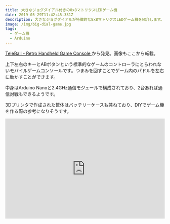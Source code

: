 ```yaml
---
title: 大きなジョグダイアル付きの8x8マトリクスLEDゲーム機
date: 2019-05-29T11:42:45.331Z
description: 大きなジョグダイアルが特徴的な8x8マトリクスLEDゲーム機を紹介します。
image: /img/big-dial-game.jpg
tags:
  - ゲーム機
  - Arduino
---
```

[TeleBall - Retro Handheld Game Console](http://teleball.org/index.html)から発見。画像もここから転載。

上下左右のキーとABボタンという標準的なゲームのコントローラにとらわれないモバイルゲームコンソールです。つまみを回すことでゲーム内のパドルを左右に動かすことができます。

中身はArduino Nanoと2.4GHz通信モジュールで構成されており、2台あれば通信対戦もできるようです。

3Dプリンタで作成された筐体はバッテリーケースも兼ねており、DIYでゲーム機を作る際の参考になりそうです。

<iframe width="100%" height="315" src="https://www.youtube.com/embed/JpwP330C6q0" frameborder="0" allow="accelerometer; autoplay; clipboard-write; encrypted-media; gyroscope; picture-in-picture" allowfullscreen></iframe>
